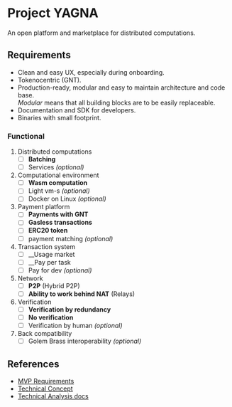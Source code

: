 # Project YAGNA

An open platform and marketplace for distributed computations.

## Requirements

* Clean and easy UX, especially during onboarding.
* Tokenocentric (GNT).
* Production-ready, modular and easy to maintain architecture and code base.  
_Modular_ means that all building blocks are to be easily replaceable.
* Documentation and SDK for developers.
* Binaries with small footprint.

### Functional 

1. Distributed computations
    * [ ] __Batching__
    * [ ] Services _(optional)_
1. Computational environment
   * [ ] __Wasm computation__
   * [ ] Light vm-s _(optional)_
   * [ ] Docker on Linux _(optional)_
1. Payment platform
    * [ ] __Payments with GNT__
    * [ ] __Gasless transactions__
    * [ ] __ERC20 token__
    * [ ] payment matching _(optional)_
1. Transaction system
    * [ ] __Usage market
    * [ ] __Pay per task
    * [ ] Pay for dev _(optional)_
1. Network
    * [ ] __P2P__ (Hybrid P2P) 
    * [ ] __Ability to work behind NAT__ (Relays)
1. Verification
    * [ ] __Verification by redundancy__
    * [ ] __No verification__
    * [ ] Verification by human _(optional)_
1. Back compatibility
    * [ ] Golem Brass interoperability _(optional)_

## References

- [MVP Requirements](https://docs.google.com/document/d/1GZnZ725E_OIRkXzYJNlmafNGDDvR88LFaDpzAmio_nQ)
- [Technical Concept](https://docs.google.com/document/d/1Sdk-N_CmsXcxpXi1dQVSmbiQwxMF3w1nF82Xv0Vjw08)
- [Technical Analysis docs](https://github.com/golemfactory/golem-architecture/tree/draft/docs) 
